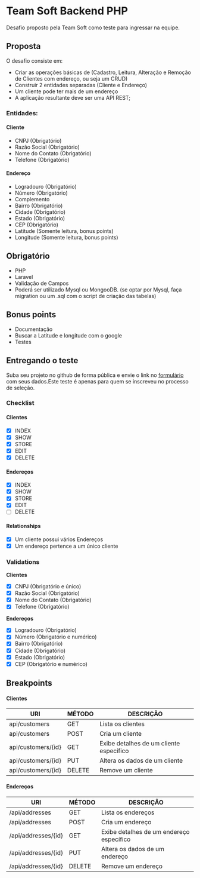 # Team Soft Backend PHP

Desafio proposto pela Team Soft como teste para ingressar na equipe.

## Proposta

O desafio consiste em:

- Criar as operações básicas de (Cadastro, Leitura, Alteração e Remoção de Clientes com endereço, ou seja um CRUD)
- Construir 2 entidades separadas (Cliente e Endereço)
- Um cliente pode ter mais de um endereço
- A aplicação resultante deve ser uma API REST;

### Entidades:

#### Cliente

- CNPJ (Obrigatório)
- Razão Social (Obrigatório)
- Nome do Contato (Obrigatório)
- Telefone (Obrigatório)

#### Endereço

- Logradouro (Obrigatório)
- Número (Obrigatório)
- Complemento
- Bairro (Obrigatório)
- Cidade (Obrigatório)
- Estado (Obrigatório)
- CEP (Obrigatório)
- Latitude (Somente leitura, bonus points)
- Longitude (Somente leitura, bonus points)

## Obrigatório

- PHP
- Laravel
- Validação de Campos
- Poderá ser utilizado Mysql ou MongooDB. (se optar por Mysql, faça migration ou um .sql com o script de criação das tabelas)

## Bonus points

- Documentação
- Buscar a Latitude e longitude com o google
- Testes

## Entregando o teste

Suba seu projeto no github de forma pública e envie o link no [formulário](https://forms.gle/XTgmwXbvHUZhgygu7) com seus dados.Este teste é apenas para quem se inscreveu no processo de seleção.

### Checklist

#### Clientes

- [x] INDEX
- [x] SHOW
- [x] STORE
- [x] EDIT
- [x] DELETE
#### Endereços

- [x] INDEX
- [x] SHOW
- [x] STORE
- [x] EDIT
- [ ] DELETE

#### Relationships

- [x] Um cliente possui vários Endereços
- [x] Um endereço pertence a um único cliente

### Validations

**Clientes**

- [x] CNPJ (Obrigatório e único)
- [x] Razão Social (Obrigatório)
- [x] Nome do Contato (Obrigatório)
- [x] Telefone (Obrigatório)

**Endereços**

- [x] Logradouro (Obrigatório)
- [x] Número (Obrigatório e numérico)
- [x] Bairro (Obrigatório)
- [x] Cidade (Obrigatório)
- [x] Estado (Obrigatório)
- [x] CEP (Obrigatório e numérico)

## Breakpoints
#### Clientes

| URI                 | MÉTODO  | DESCRIÇÃO                                |
|--------------------|---------|-------------------------------------------|
| api/customers      | GET     | Lista os clientes                         |
| api/customers      | POST    | Cria um cliente                           |
| api/customers/{id} | GET     | Exibe detalhes de um cliente específico   |
| api/customers/{id} | PUT     | Altera os dados de um cliente             |
| api/customers/{id} | DELETE  | Remove um cliente                         |
#### Endereços

| URI                 | MÉTODO  | DESCRIÇÃO                                |
|---------------------|---------|------------------------------------------|
| /api/addresses      | GET     | Lista os endereços                       |
| /api/addresses      | POST    | Cria um endereço                         |
| /api/addresses/{id} | GET     | Exibe detalhes de um endereço específico |
| /api/addresses/{id} | PUT     | Altera os dados de um endereço           |
| /api/addresses/{id} | DELETE  | Remove um endereço                       |
